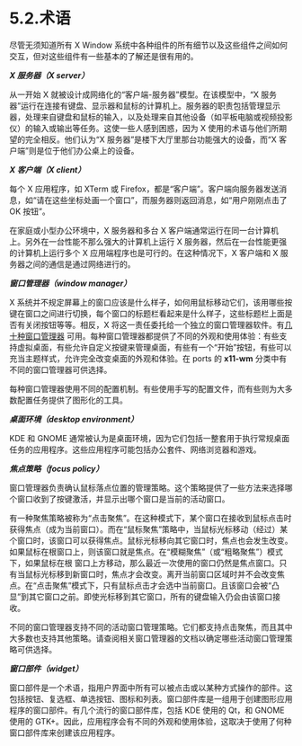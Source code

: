 # 5.2.术语

尽管无须知道所有 X Window 系统中各种组件的所有细节以及这些组件之间如何交互，但对这些组件有一些基本的了解还是很有用的。

***X 服务器（X server）***

从一开始 X 就被设计成网络化的“客户端-服务器”模型。在该模型中，“X 服务器”运行在连接有键盘、显示器和鼠标的计算机上。服务器的职责包括管理显示器，处理来自键盘和鼠标的输入，以及处理来自其他设备（如平板电脑或视频投影仪）的输入或输出等任务。这使一些人感到困惑，因为 X 使用的术语与他们所期望的完全相反。他们认为“X 服务器”是楼下大厅里那台功能强大的设备，而“X 客户端”则是位于他们办公桌上的设备。

***X 客户端（X client）***

每个 X 应用程序，如 XTerm 或 Firefox，都是“客户端”。客户端向服务器发送消息，如“请在这些坐标处画一个窗口”，而服务器则返回消息，如“用户刚刚点击了 OK 按钮”。

在家庭或小型办公环境中，X 服务器和多台 X 客户端通常运行在同一台计算机上。另外在一台性能不那么强大的计算机上运行 X 服务器，然后在一台性能更强的计算机上运行多个 X 应用端程序也是可行的。在这种情况下，X 客户端和 X 服务器之间的通信是通过网络进行的。

***窗口管理器（window manager）***

X 系统并不规定屏幕上的窗口应该是什么样子，如何用鼠标移动它们，该用哪些按键在窗口之间进行切换，每个窗口的标题栏看起来是什么样子，这些标题栏上面是否有关闭按钮等等。相反，X 将这一责任委托给一个独立的窗口管理器软件。有[几十种窗口管理器](http://www.xwinman.org/) 可用。每种窗口管理器都提供了不同的外观和使用体验：有些支持虚拟桌面，有些允许自定义按键来管理桌面，有些有一个“开始”按钮，有些可以充当主题样式，允许完全改变桌面的外观和体验。在 ports 的 **x11-wm** 分类中有不同的窗口管理器可供选择。

每种窗口管理器使用不同的配置机制。有些使用手写的配置文件，而有些则为大多数配置任务提供了图形化的工具。

***桌面环境（desktop environment）***

KDE 和 GNOME 通常被认为是桌面环境，因为它们包括一整套用于执行常规桌面任务的应用程序。这些应用程序可能包括办公套件、网络浏览器和游戏。

***焦点策略（focus policy）***


窗口管理器负责确认鼠标落点位置的管理策略。这个策略提供了一些方法来选择哪个窗口收到了按键激活，并显示出哪个窗口是当前的活动窗口。

有一种聚焦策略被称为“点击聚焦”。在这种模式下，某个窗口在接收到鼠标点击时获得焦点（成为当前窗口）。而在“鼠标聚焦”策略中，当鼠标光标移动（经过）某个窗口时，该窗口可以获得焦点。鼠标光标移向其它窗口时，焦点也会发生改变。如果鼠标在根窗口上，则该窗口就是焦点。在“模糊聚焦”（或“粗略聚焦”）模式下，如果鼠标在根 窗口上方移动，那么最近一次使用的窗口仍然是焦点窗口。只有当鼠标光标移到新窗口时，焦点才会改变。离开当前窗口区域时并不会改变焦点。在“点击聚焦”模式下，只有鼠标点击才会选中当前窗口。且该窗口会被“凸显”到其它窗口之前。即使光标移到其它窗口，所有的键盘输入仍会由该窗口接收。

不同的窗口管理器支持不同的活动窗口管理策略。它们都支持点击聚焦，而且其中大多数也支持其他策略。请查阅相关窗口管理器的文档以确定哪些活动窗口管理策略可供选择。

***窗口部件（widget）***

窗口部件是一个术语，指用户界面中所有可以被点击或以某种方式操作的部件。这包括按钮、复选框、单选按钮、图标和列表。窗口部件库是一组用于创建图形应用程序的窗口部件。有几个流行的窗口部件库，包括 KDE 使用的 Qt，和 GNOME 使用的 GTK+。因此，应用程序会有不同的外观和使用体验，这取决于使用了何种窗口部件库来创建该应用程序。
